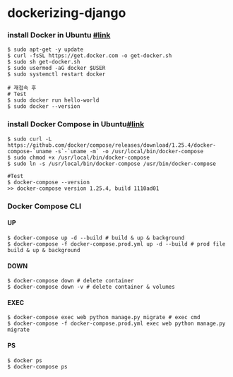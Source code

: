 # dockerizing-django

### install Docker in Ubuntu [#link](https://docs.docker.com/install/linux/docker-ce/ubuntu/)

```
$ sudo apt-get -y update
$ curl -fsSL https://get.docker.com -o get-docker.sh
$ sudo sh get-docker.sh
$ sudo usermod -aG docker $USER
$ sudo systemctl restart docker

# 재접속 후
# Test
$ sudo docker run hello-world
$ sudo docker --version
```

### install Docker Compose in Ubuntu[#link](https://docs.docker.com/compose/install/)

```
$ sudo curl -L https://github.com/docker/compose/releases/download/1.25.4/docker-compose-`uname -s`-`uname -m` -o /usr/local/bin/docker-compose
$ sudo chmod +x /usr/local/bin/docker-compose
$ sudo ln -s /usr/local/bin/docker-compose /usr/bin/docker-compose

#Test
$ docker-compose --version
>> docker-compose version 1.25.4, build 1110ad01
```

### Docker Compose CLI

#### UP

```
$ docker-compose up -d --build # build & up & background
$ docker-compose -f docker-compose.prod.yml up -d --build # prod file build & up & background
```

#### DOWN

```
$ docker-compose down # delete container
$ docker-compose down -v # delete container & volumes
```

#### EXEC

```
$ docker-compose exec web python manage.py migrate # exec cmd
$ docker-compose -f docker-compose.prod.yml exec web python manage.py migrate
```

#### PS

```
$ docker ps
$ docker-compose ps
```

